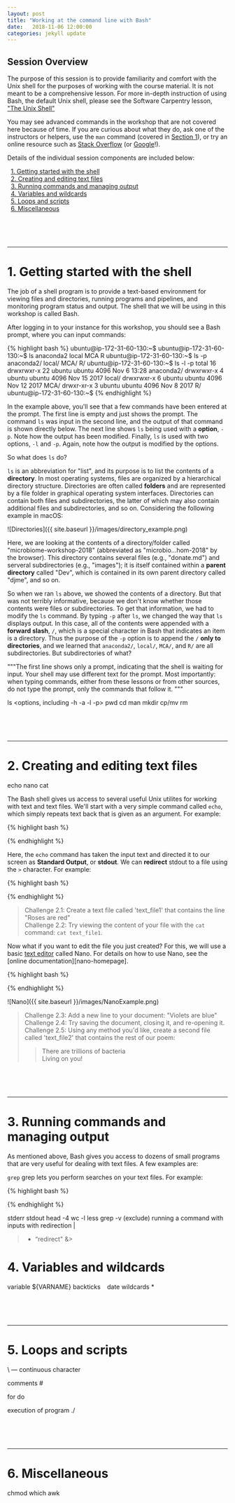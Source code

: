 ```yaml
---
layout: post
title: "Working at the command line with Bash" 
date:   2018-11-06 12:00:00
categories: jekyll update
---
```


## Session Overview

The purpose of this session is to provide familiarity and comfort with the Unix shell for the purposes of working with the course material. It is not meant to be a comprehensive lesson. For more in-depth instruction of using Bash, the default Unix shell, please see the Software Carpentry lesson, ["The Unix Shell"][sc-url] <br>

You may see advanced commands in the workshop that are not covered here because of time. If you are curious about what they do, ask one of the instructors or helpers, use the `man` command (covered in [Section 1](#header1)), or try an online resource such as [Stack Overflow][so-url] (or [Google][google-url]!).<br>

Details of the individual session components are included below:

&nbsp;&nbsp;[1. Getting started with the shell](#header1) <br>
&nbsp;&nbsp;[2. Creating and editing text files](#header2) <br>
&nbsp;&nbsp;[3. Running commands and managing output](#header3) <br>
&nbsp;&nbsp;[4. Variables and wildcards](#header4) <br>
&nbsp;&nbsp;[5. Loops and scripts](#header5) <br>
&nbsp;&nbsp;[6. Miscellaneous](#header6) <br>


<br>
<br>
<br>


----------------------------------
# 1. Getting started with the shell<a name="header1"></a>

The job of a shell program is to provide a text-based environment for viewing files and directories, running programs and pipelines, and monitoring program status and output. The shell that we will be using in this workshop is called Bash. <br>

After logging in to your instance for this workshop, you should see a Bash prompt, where you can input commands:

{% highlight bash %}
ubuntu@ip-172-31-60-130:~$
ubuntu@ip-172-31-60-130:~$ ls
anaconda2  local  MCA  R
ubuntu@ip-172-31-60-130:~$ ls -p
anaconda2/  local/  MCA/  R/
ubuntu@ip-172-31-60-130:~$ ls -l -p
total 16
drwxrwxr-x 22 ubuntu ubuntu 4096 Nov  6 13:28 anaconda2/
drwxrwxr-x  4 ubuntu ubuntu 4096 Nov 15  2017 local/
drwxrwxr-x  6 ubuntu ubuntu 4096 Nov 12  2017 MCA/
drwxr-xr-x  3 ubuntu ubuntu 4096 Nov  8  2017 R/
ubuntu@ip-172-31-60-130:~$
{% endhighlight %}

In the example above, you'll see that a few commands have been entered at the prompt. The first line is empty and just shows the prompt. The command `ls` was input in the second line, and the output of that command is shown directly below. The next line shows `ls` being used with a **option**, `-p`. Note how the output has been modified. Finally, `ls` is used with two options, `-l` and `-p`. Again, note how the output is modified by the options.<br>

So what does `ls` do?<br>

`ls` is an abbreviation for "list", and its purpose is to list the contents of a **directory**. In most operating systems, files are organized by a hierarchical directory structure. Directories are often called **folders** and are represented by a file folder in graphical operating system interfaces. Directories can contain both files and subdirectories, the latter of which may also contain additional files and subdirectories, and so on. Considering the following example in macOS:

![Directories]({{ site.baseurl }}/images/directory_example.png)  

Here, we are looking at the contents of a directory/folder called "microbiome-workshop-2018" (abbreviated as "microbio...hom-2018" by the browser). This directory contains several files (e.g., "donate.md") and serveral subdirectories (e.g., "images"); it is itself contained within a **parent directory** called "Dev", which is contained in its own parent directory called "djme", and so on.<br>

So when we ran `ls` above, we showed the contents of a directory. But that was not terribly informative, because we don't know whether those contents were files or subdirectories. To get that information, we had to modify the `ls` command. By typing `-p` after `ls`, we changed the way that `ls` displays output. In this case, all of the contents were appended with a **forward slash**, `/`, which is a special character in Bash that indicates an item is a directory. Thus the purpose of the `-p` option is to append the `/` **only to directories**, and we learned that `anaconda2/`, `local/`, `MCA/`, and `R/` are all subdirectories. But subdirectories of what?<br>

"""The first line shows only a prompt, indicating that the shell is waiting for input. Your shell may use different text for the prompt. Most importantly: when typing commands, either from these lessons or from other sources, do not type the prompt, only the commands that follow it.
"""


ls
<options, including -h -a -l -p>
pwd
cd
man
mkdir
cp/mv
rm

<br>
<br>
<br>

----------------------------------
# 2. Creating and editing text files<a name="header2"></a>

echo
nano
cat

The Bash shell gives us access to several useful Unix utilites for working with text and text files. We'll start with a very simple command called `echo`, which simply repeats text back that is given as an argument. For example:

 
{% highlight bash %}

{% endhighlight %}

Here, the `echo` command has taken the input text and directed it to our screen as **Standard Output**, or **stdout**. We can **redirect** stdout to a file using the `>` character. For example:

 
{% highlight bash %}

{% endhighlight %}

> Challenge 2.1: Create a text file called 'text_file1' that contains the line "Roses are red"<br>
> Challenge 2.2: Try viewing the content of your file with the `cat` command: `cat text_file1`.

Now what if you want to edit the file you just created? For this, we will use a basic [text editor][texteditor-wikipedia] called Nano. For details on how to use Nano, see the [online documentation][nano-homepage]. 

{% highlight bash %}

{% endhighlight %}

![Nano]({{ site.baseurl }}/images/NanoExample.png)
 
> Challenge 2.3: Add a new line to your document: "Violets are blue"<br> 
> Challenge 2.4: Try saving the document, closing it, and re-opening it.<br>
> Challenge 2.5: Using any method you'd like, create a second file called 'text_file2' that contains the rest of our poem:<br>
>> There are trillions of bacteria<br>
>> Living on you!<br>

<br>
<br>
<br>

----------------------------------
# 3. Running commands and managing output<a name="header3"></a> 

As mentioned above, Bash gives you access to dozens of small programs that are very useful for dealing with text files. A few examples are:

`grep`
grep lets you perform searches on your text files. For example:

{% highlight bash %}

{% endhighlight %}

stderr
stdout
head -4
wc -l
less
grep -v (exclude)
running a command with inputs with redirection
|
> - “redirect"
&>

# 4. Variables and wildcards<a name="header4"></a>

variable
${VARNAME}
backticks ` `
date
wildcards *


<br>
<br>
<br>

----------------------------------
# 5. Loops and scripts<a name="header5"></a>

 
\ — continuous character
 
comments #
 
for
do
 
 
execution of program
./

 
<br>
<br>
<br>

----------------------------------
# 6. Miscellaneous<a name="header6"></a>


 
chmod 
which
awk

 
<br>
<br>
<br>


[texteditor-wikipedia]: https://en.wikipedia.org/wiki/Text_editor
[sc-url]: http://swcarpentry.github.io/shell-novice/
[so-url]: https://stackoverflow.com
[google-url]: https://www.google.com

